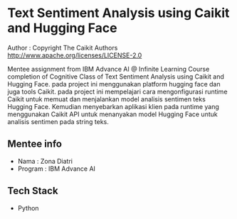 
# Text Sentiment Analysis using Caikit and Hugging Face

Author :  Copyright The Caikit Authors http://www.apache.org/licenses/LICENSE-2.0

Mentee assignment from IBM Advance AI @ Infinite Learning Course completion of Cognitive Class of Text Sentiment Analysis using Caikit and Hugging Face. pada project ini menggunakan platform hugging face dan juga tools Caikit. 
pada project ini mempelajari cara mengonfigurasi runtime Caikit untuk memuat dan menjalankan model analisis sentimen teks Hugging Face. Kemudian menyebarkan aplikasi klien pada runtime yang menggunakan Caikit API untuk menanyakan model Hugging Face untuk analisis sentimen pada string teks. 











## Mentee info
- Nama : Zona Diatri
- Program : IBM Advance AI

## Tech Stack
- Python
